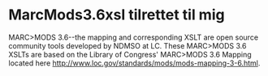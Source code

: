 # MarcMods3.6xsl tilrettet til mig
MARC>MODS 3.6--the mapping and corresponding XSLT are open source community tools developed by NDMSO at LC. These MARC>MODS 3.6 XSLTs are based on the Library of Congress' MARC>MODS 3.6 Mapping located here http://www.loc.gov/standards/mods/mods-mapping-3-6.html.
